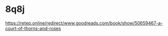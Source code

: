 # 8q8j
https://retep.online/redirect/www.goodreads.com/book/show/50659467-a-court-of-thorns-and-roses
